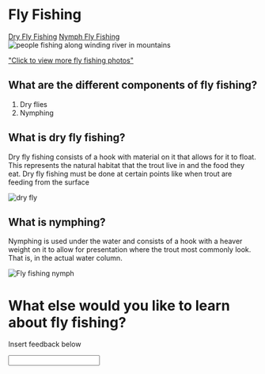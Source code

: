 <h1>Fly Fishing</h1>
<a href="#dryfly-header">Dry Fly Fishing</a>
<a href="#nymphing-header">Nymph Fly Fishing</a>

<img src="https://www.travelingmom.com/wp-content/uploads/2017/11/BWE_FishingCamp_FlyFishing_1-2.jpg" alt="people fishing along winding river in mountains">
<a href="https://pixabay.com/images/search/fly-fishing/" target="_blank"><p>"Click to view more fly fishing photos"</p></a>

<h2>What are the different components of fly fishing?</h2>
<main>
<ol>
  <li>Dry flies</li>
  <li>Nymphing</li>
  </ol>
 
 <h2 id="#dryfly-header">What is dry fly fishing?</h2>
  <p>Dry fly fishing consists of a hook with material on it that allows for it to float. This represents the natural habitat that the trout live in and the food they eat. Dry fly fishing must be done at certain points like when trout are feeding from the surface</p>
<img src="https://d3d71ba2asa5oz.cloudfront.net/13000320/images/225-0-960-parachuteadms-p__1.jpg" alt="dry fly">
  
<h2 id="#nymphing-header">What is nymphing?</h2>
<p>Nymphing is used under the water and consists of a hook with a heaver weight on it to allow for presentation where the trout most commonly look. That is, in the actual water column.</p>
<img src="https://1.bp.blogspot.com/_3FtKWT9sEnU/TUrd2iv7GiI/AAAAAAAAAF8/2ZOGrn2lwHs/s1600/nymph-fly-fishing.jpg" alt="Fly fishing nymph">

<h1>What else would you like to learn about fly fishing?</h2>
<p>Insert feedback below</p>
<input type="text">
